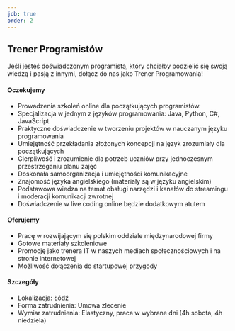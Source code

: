 ```yaml
---
job: true
order: 2
---
```


## Trener Programistów

Jeśli jesteś doświadczonym programistą, który chciałby podzielić się swoją wiedzą i pasją z innymi, dołącz do nas jako Trener Programowania!

#### Oczekujemy

- Prowadzenia szkoleń online dla początkujących programistów.
- Specjalizacja w jednym z języków programowania: Java, Python, C#, JavaScript
- Praktyczne doświadczenie w tworzeniu projektów w nauczanym języku programowania
- Umiejętność przekładania złożonych koncepcji na język zrozumiały dla początkujących
- Cierpliwość i zrozumienie dla potrzeb uczniów przy jednoczesnym przestrzeganiu planu zajęć
- Doskonała samoorganizacja i umiejętności komunikacyjne
- Znajomość języka angielskiego (materiały są w języku angielskim)
- Podstawowa wiedza na temat obsługi narzędzi i kanałów do streamingu i moderacji komunikacji zwrotnej
- Doświadczenie w live coding online będzie dodatkowym atutem

#### Oferujemy
- Pracę w rozwijającym się polskim oddziale międzynarodowej firmy
- Gotowe materiały szkoleniowe
- Promocję jako trenera IT w naszych mediach społecznościowych i na stronie internetowej
- Możliwość dołączenia do startupowej przygody

#### Szczegóły

- Lokalizacja: Łódź
- Forma zatrudnienia: Umowa zlecenie
- Wymiar zatrudnienia: Elastyczny, praca w wybrane dni (4h sobota, 4h niedziela)
